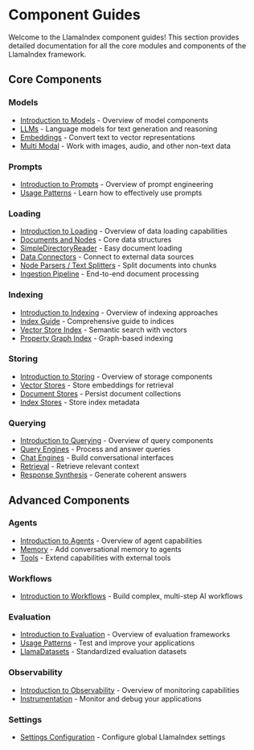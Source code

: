 # Component Guides

Welcome to the LlamaIndex component guides! This section provides detailed documentation for all the core modules and components of the LlamaIndex framework.

## Core Components

### Models
- [Introduction to Models](/python/framework/module_guides/models) - Overview of model components
- [LLMs](/python/framework/module_guides/models/llms) - Language models for text generation and reasoning
- [Embeddings](/python/framework/module_guides/models/embeddings) - Convert text to vector representations
- [Multi Modal](/python/framework/module_guides/models/multi_modal) - Work with images, audio, and other non-text data

### Prompts
- [Introduction to Prompts](/python/framework/module_guides/models/prompts) - Overview of prompt engineering
- [Usage Patterns](/python/framework/module_guides/models/prompts/usage_pattern) - Learn how to effectively use prompts

### Loading
- [Introduction to Loading](/python/framework/module_guides/loading) - Overview of data loading capabilities
- [Documents and Nodes](/python/framework/module_guides/loading/documents_and_nodes) - Core data structures
- [SimpleDirectoryReader](/python/framework/module_guides/loading/simpledirectoryreader) - Easy document loading
- [Data Connectors](/python/framework/module_guides/loading/connector) - Connect to external data sources
- [Node Parsers / Text Splitters](/python/framework/module_guides/loading/node_parsers) - Split documents into chunks
- [Ingestion Pipeline](/python/framework/module_guides/loading/ingestion_pipeline) - End-to-end document processing

### Indexing
- [Introduction to Indexing](/python/framework/module_guides/indexing) - Overview of indexing approaches
- [Index Guide](/python/framework/module_guides/indexing/index_guide) - Comprehensive guide to indices
- [Vector Store Index](/python/framework/module_guides/indexing/vector_store_index) - Semantic search with vectors
- [Property Graph Index](/python/framework/module_guides/indexing/lpg_index_guide) - Graph-based indexing

### Storing
- [Introduction to Storing](/python/framework/module_guides/storing) - Overview of storage components
- [Vector Stores](/python/framework/module_guides/storing/vector_stores) - Store embeddings for retrieval
- [Document Stores](/python/framework/module_guides/storing/docstores) - Persist document collections
- [Index Stores](/python/framework/module_guides/storing/index_stores) - Store index metadata

### Querying
- [Introduction to Querying](/python/framework/module_guides/querying) - Overview of query components
- [Query Engines](/python/framework/module_guides/deploying/query_engine) - Process and answer queries
- [Chat Engines](/python/framework/module_guides/deploying/chat_engines) - Build conversational interfaces
- [Retrieval](/python/framework/module_guides/querying/retriever) - Retrieve relevant context
- [Response Synthesis](/python/framework/module_guides/querying/response_synthesizers) - Generate coherent answers

## Advanced Components

### Agents
- [Introduction to Agents](/python/framework/module_guides/deploying/agents) - Overview of agent capabilities
- [Memory](/python/framework/module_guides/deploying/agents/memory) - Add conversational memory to agents
- [Tools](/python/framework/module_guides/deploying/agents/tools) - Extend capabilities with external tools

### Workflows
- [Introduction to Workflows](/python/framework/module_guides/workflow) - Build complex, multi-step AI workflows

### Evaluation
- [Introduction to Evaluation](/python/framework/module_guides/evaluating) - Overview of evaluation frameworks
- [Usage Patterns](/python/framework/module_guides/evaluating/usage_pattern) - Test and improve your applications
- [LlamaDatasets](/python/framework/module_guides/evaluating/contributing_llamadatasets) - Standardized evaluation datasets

### Observability
- [Introduction to Observability](/python/framework/module_guides/observability) - Overview of monitoring capabilities
- [Instrumentation](/python/framework/module_guides/observability/instrumentation) - Monitor and debug your applications

### Settings
- [Settings Configuration](/python/framework/module_guides/supporting_modules/settings) - Configure global LlamaIndex settings
